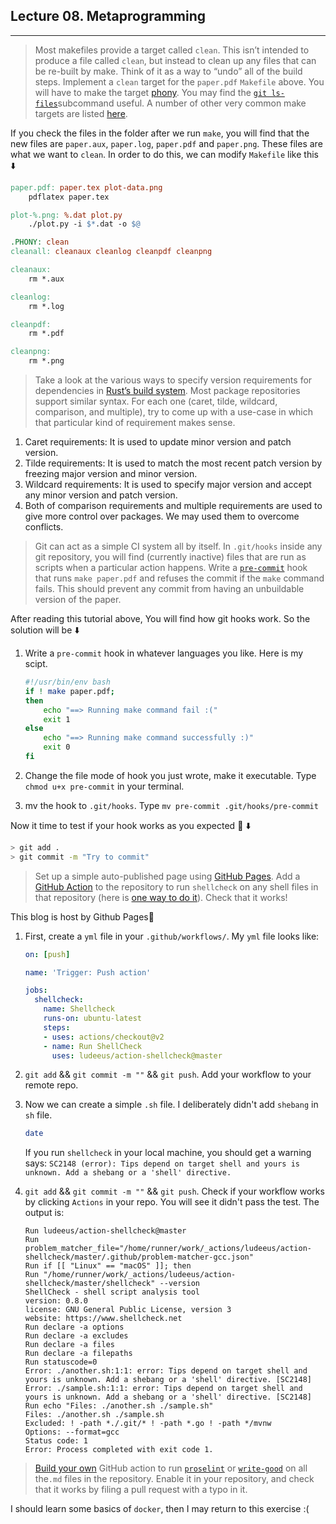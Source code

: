 ## Lecture 08. Metaprogramming

---

> Most makefiles provide a target called `clean`. This isn’t intended to produce a file called `clean`, but instead to clean up any files that can be re-built by make. Think of it as a way to “undo” all of the build steps. Implement a `clean` target for the `paper.pdf` `Makefile` above. You will have to make the target [phony](https://www.gnu.org/software/make/manual/html_node/Phony-Targets.html). You may find the [`git ls-files`](https://git-scm.com/docs/git-ls-files)subcommand useful. A number of other very common make targets are listed [here](https://www.gnu.org/software/make/manual/html_node/Standard-Targets.html#Standard-Targets).

If you check the files in the folder after we run `make`, you will find that the new files are `paper.aux`, `paper.log`, `paper.pdf` and `paper.png`. These files are what we want to `clean`. In order to do this, we can modify `Makefile` like this :arrow_down:

```makefile
paper.pdf: paper.tex plot-data.png
	pdflatex paper.tex

plot-%.png: %.dat plot.py
	./plot.py -i $*.dat -o $@

.PHONY: clean
cleanall: cleanaux cleanlog cleanpdf cleanpng

cleanaux:
	rm *.aux

cleanlog:
	rm *.log

cleanpdf:
	rm *.pdf

cleanpng:
	rm *.png
```

> Take a look at the various ways to specify version requirements for dependencies in [Rust’s build system](https://doc.rust-lang.org/cargo/reference/specifying-dependencies.html). Most package repositories support similar syntax. For each one (caret, tilde, wildcard, comparison, and multiple), try to come up with a use-case in which that particular kind of requirement makes sense.

1. Caret requirements: It is used to update minor version and patch version.
2. Tilde requirements: It is used to match the most recent patch version by freezing major version and minor version.
3. Wildcard requirements: It is used to specify major version and accept any minor version and patch version.
4. Both of comparison requirements and multiple requirements are used to give more control over packages. We may used them to overcome conflicts.

> Git can act as a simple CI system all by itself. In `.git/hooks` inside any git repository, you will find (currently inactive) files that are run as scripts when a particular action happens. Write a [`pre-commit`](https://git-scm.com/docs/githooks#_pre_commit) hook that runs `make paper.pdf` and refuses the commit if the `make` command fails. This should prevent any commit from having an unbuildable version of the paper.

After reading this tutorial above, You will find how git hooks work. So the solution will be :arrow_down:

1. Write a `pre-commit` hook in whatever languages you like. Here is my scipt.

   ```bash
   #!/usr/bin/env bash
   if ! make paper.pdf;
   then 
       echo "==> Running make command fail :("
       exit 1
   else
       echo "==> Running make command successfully :)"
       exit 0
   fi
   ```

2. Change the file mode of hook you just wrote, make it executable. Type `chmod u+x pre-commit` in your terminal.

3. mv the hook to `.git/hooks`. Type `mv pre-commit .git/hooks/pre-commit`

Now it time to test if your hook works as you expected :hugs: :arrow_down:

```bash
> git add .
> git commit -m "Try to commit"
```

> Set up a simple auto-published page using [GitHub Pages](https://pages.github.com/). Add a [GitHub Action](https://github.com/features/actions) to the repository to run `shellcheck` on any shell files in that repository (here is [one way to do it](https://github.com/marketplace/actions/shellcheck)). Check that it works!

This blog is host by Github Pages:hugs:



1. First, create a `yml` file in your `.github/workflows/`. My `yml` file looks like:

   ```yaml
   on: [push]
   
   name: 'Trigger: Push action'
   
   jobs:
     shellcheck:
       name: Shellcheck
       runs-on: ubuntu-latest
       steps:
       - uses: actions/checkout@v2
       - name: Run ShellCheck
         uses: ludeeus/action-shellcheck@master
   ```

2. `git add` && `git commit -m ""` && `git push`. Add your workflow to your remote repo.

3. Now we can create a simple `.sh` file. I deliberately didn't add `shebang` in `sh` file. 

   ```sh
   date
   ```

   If you run `shellcheck` in your local machine, you should get a warning says: `SC2148 (error): Tips depend on target shell and yours is unknown. Add a shebang or a 'shell' directive.`

4. `git add` && `git commit -m ""` && `git push`. Check if your workflow works by clicking `Actions` in your repo. You will see it didn't pass the test. The output is:

   ```
   Run ludeeus/action-shellcheck@master
   Run problem_matcher_file="/home/runner/work/_actions/ludeeus/action-shellcheck/master/.github/problem-matcher-gcc.json"
   Run if [[ "Linux" == "macOS" ]]; then
   Run "/home/runner/work/_actions/ludeeus/action-shellcheck/master/shellcheck" --version
   ShellCheck - shell script analysis tool
   version: 0.8.0
   license: GNU General Public License, version 3
   website: https://www.shellcheck.net
   Run declare -a options
   Run declare -a excludes
   Run declare -a files
   Run declare -a filepaths
   Run statuscode=0
   Error: ./another.sh:1:1: error: Tips depend on target shell and yours is unknown. Add a shebang or a 'shell' directive. [SC2148]
   Error: ./sample.sh:1:1: error: Tips depend on target shell and yours is unknown. Add a shebang or a 'shell' directive. [SC2148]
   Run echo "Files: ./another.sh ./sample.sh"
   Files: ./another.sh ./sample.sh
   Excluded: ! -path *./.git/* ! -path *.go ! -path */mvnw
   Options: --format=gcc
   Status code: 1
   Error: Process completed with exit code 1.
   ```


> [Build your own](https://help.github.com/en/actions/automating-your-workflow-with-github-actions/building-actions) GitHub action to run [`proselint`](http://proselint.com/) or [`write-good`](https://github.com/btford/write-good) on all the`.md` files in the repository. Enable it in your repository, and check that it works by filing a pull request with a typo in it.

I should learn some basics of `docker`, then I may return to this exercise :(



